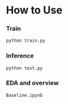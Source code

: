 # How to Use

### Train
``` bash
python train.py
```
### Inference
``` bash
python test.py
```
### EDA and overview
``` bash
Baseline.ipynb
```
